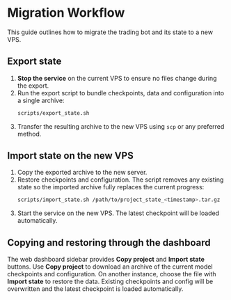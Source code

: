 # Migration Workflow

This guide outlines how to migrate the trading bot and its state to a new VPS.

## Export state

1. **Stop the service** on the current VPS to ensure no files change during the export.
2. Run the export script to bundle checkpoints, data and configuration into a
   single archive:
   ```bash
   scripts/export_state.sh
   ```
3. Transfer the resulting archive to the new VPS using `scp` or any preferred method.

## Import state on the new VPS

1. Copy the exported archive to the new server.
2. Restore checkpoints and configuration. The script removes any existing state
   so the imported archive fully replaces the current progress:
   ```bash
   scripts/import_state.sh /path/to/project_state_<timestamp>.tar.gz
   ```
3. Start the service on the new VPS. The latest checkpoint will be loaded automatically.

## Copying and restoring through the dashboard

The web dashboard sidebar provides **Copy project** and **Import state** buttons.
Use **Copy project** to download an archive of the current model checkpoints and
configuration. On another instance, choose the file with **Import state** to
restore the data. Existing checkpoints and config will be overwritten and the
latest checkpoint is loaded automatically.
